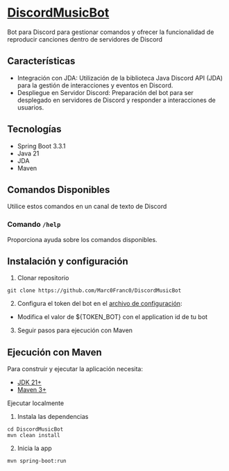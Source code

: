 # [DiscordMusicBot](https://github.com/Marc0Franc0/DiscordMusicBot#discrodmusicbot)

Bot para Discord para gestionar comandos y ofrecer la funcionalidad de reproducir canciones dentro de servidores de Discord

## Características
- Integración con JDA:
  Utilización de la biblioteca Java Discord API (JDA) para la gestión de interacciones y eventos en Discord. 
- Despliegue en Servidor Discord:
Preparación del bot para ser desplegado en servidores de Discord y responder a interacciones de usuarios.

## Tecnologías
- Spring Boot 3.3.1
- Java 21
- JDA
- Maven
## Comandos Disponibles
Utilice estos comandos en un canal de texto de Discord
### Comando `/help`

Proporciona ayuda sobre los comandos disponibles.
## Instalación y configuración
1. Clonar repositorio
```shell
git clone https://github.com/Marc0Franc0/DiscordMusicBot
```
2. Configura el token del bot en el [archivo de configuración](https://github.com/Marc0Franc0/DiscordMusicBot/blob/main/src/main/resources/application.properties):
- Modifica el valor de ${TOKEN_BOT} con el application id de tu bot
3. Seguir pasos para ejecución con Maven

## Ejecución con Maven

Para construir y ejecutar la aplicación necesita:

- [JDK 21+](https://www.oracle.com/java/technologies/downloads/#java21)
- [Maven 3+](https://maven.apache.org)

Ejecutar localmente
1. Instala las dependencias
```shell
cd DiscordMusicBot
mvn clean install
```
2. Inicia la app
```shell
mvn spring-boot:run
```